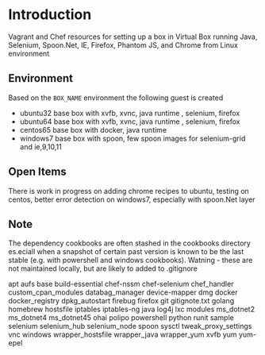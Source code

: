 # Introduction

Vagrant and Chef resources for setting up a box in Virtual Box running Java, Selenium, Spoon.Net, IE, Firefox, Phantom JS, and Chrome from Linux environment



## Environment 
Based on the `BOX_NAME` environment the following guest is created 

 - ubuntu32 
      base box with xvfb, xvnc, java runtime , selenium, firefox
 - ubuntu64
      base box with xvfb, xvnc, java runtime , selenium, firefox
 - centos65
      base box with docker, java runtime 
 - windows7
      base box with spoon, few spoon images  for selenium-grid and ie,9,10,11


## Open Items 
There is work in progress on adding chrome recipes to ubuntu, testing on centos, better error detection on windows7, especially  with spoon.Net layer

## Note 
The dependency cookbooks are often stashed in the cookbooks directory es.eciall when a snapshot of certain past version is known to be the last stable (e.g. with powershell and windows cookbooks). Watning - these are not maintained locally, but are likely to added to .gitignore

apt
aufs
base
build-essential
chef-nssm
chef-selenium
chef_handler
custom_cpan_modules
databag_manager
device-mapper
dmg
docker
docker_registry
dpkg_autostart
firebug
firefox
git
gitignote.txt
golang
homebrew
hostsfile
iptables
iptables-ng
java
log4j
lxc
modules
ms_dotnet2
ms_dotnet4
ms_dotnet45
ohai
polipo
powershell
python
runit
sample
selenium
selenium_hub
selenium_node
spoon
sysctl
tweak_proxy_settings
vnc
windows
wrapper_hostsfile
wrapper_java
wrapper_yum
xvfb
yum
yum-epel


